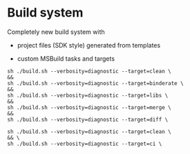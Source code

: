 # Build system

Completely new build system with

*   project files (SDK style) generated from templates

*   custom MSBuild tasks and targets


```
sh ./build.sh --verbosity=diagnostic --target=clean \
&&
sh ./build.sh --verbosity=diagnostic --target=binderate \
&&
sh ./build.sh --verbosity=diagnostic --target=libs \
&&
sh ./build.sh --verbosity=diagnostic --target=merge \
&&
sh ./build.sh --verbosity=diagnostic --target=diff \
```


```
sh ./build.sh --verbosity=diagnostic --target=clean \
&& \
sh ./build.sh --verbosity=diagnostic --target=ci \
```